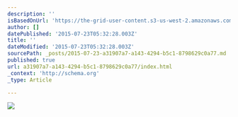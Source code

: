 ```yaml
---
description: ''
isBasedOnUrl: 'https://the-grid-user-content.s3-us-west-2.amazonaws.com/2d471cf3-6983-46e5-bc52-0a22f10d0d85.jpg'
author: []
datePublished: '2015-07-23T05:32:28.003Z'
title: ''
dateModified: '2015-07-23T05:32:28.003Z'
sourcePath: _posts/2015-07-23-a31907a7-a143-4294-b5c1-8798629c0a77.md
published: true
url: a31907a7-a143-4294-b5c1-8798629c0a77/index.html
_context: 'http://schema.org'
_type: Article

---
```

![](https://the-grid-user-content.s3-us-west-2.amazonaws.com/2d471cf3-6983-46e5-bc52-0a22f10d0d85.jpg)